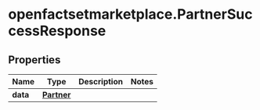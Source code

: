 # openfactsetmarketplace.PartnerSuccessResponse

## Properties

Name | Type | Description | Notes
------------ | ------------- | ------------- | -------------
**data** | [**Partner**](Partner.md) |  | 


